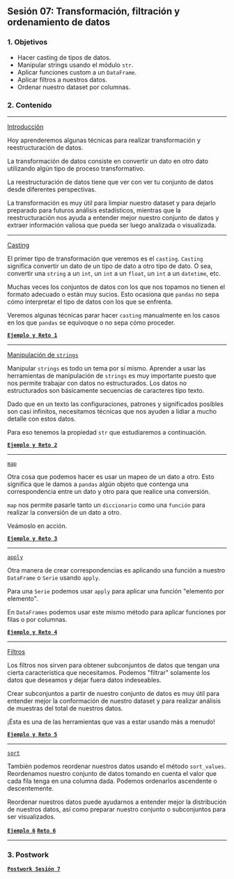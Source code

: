 
## Sesión 07: Transformación, filtración y ordenamiento de datos

### 1. Objetivos

- Hacer casting de tipos de datos.
- Manipular strings usando el módulo `str`.
- Aplicar funciones custom a un `DataFrame`.
- Aplicar filtros a nuestros datos.
- Ordenar nuestro dataset por columnas.

### 2. Contenido

---

<ins>Introducción</ins>

Hoy aprenderemos algunas técnicas para realizar transformación y reestructuración de datos.

La transformación de datos consiste en convertir un dato en otro dato utilizando algún tipo de proceso transformativo.

La reestructuración de datos tiene que ver con ver tu conjunto de datos desde diferentes perspectivas.

La transformación es muy útil para limpiar nuestro dataset y para dejarlo preparado para futuros análisis estadísticos, mientras que la reestructuración nos ayuda a entender mejor nuestro conjunto de datos y extraer información valiosa que pueda ser luego analizada o visualizada.

---

<ins>Casting</ins>

El primer tipo de transformación que veremos es el `casting`. `Casting` significa convertir un dato de un tipo de dato a otro tipo de dato. O sea, convertir una `string` a un `int`, un `int` a un `float`, un `int` a un `datetime`, etc.

Muchas veces los conjuntos de datos con los que nos topamos no tienen el formato adecuado o están muy sucios. Esto ocasiona que `pandas` no sepa cómo interpretar el tipo de datos con los que se enfrenta.

Veremos algunas técnicas parar hacer `casting` manualmente en los casos en los que `pandas` se equivoque o no sepa cómo proceder.

>

[**`Ejemplo y Reto 1`**](Ejemplo-01/casting.ipynb)

---

<ins>Manipulación de `strings`</ins>

Manipular `strings` es todo un tema por sí mismo. Aprender a usar las herramientas de manipulación de `strings` es muy importante puesto que nos permite trabajar con datos no estructurados. Los datos no estructurados son básicamente secuencias de caracteres tipo texto.

Dado que en un texto las configuraciones, patrones y significados posibles son casi infinitos, necesitamos técnicas que nos ayuden a lidiar a mucho detalle con estos datos.

Para eso tenemos la propiedad `str` que estudiaremos a continuación.

>

[**`Ejemplo y Reto 2`**](Ejemplo-02/manipulacion_de_strings.ipynb)

---

<ins>`map`</ins>

Otra cosa que podemos hacer es usar un mapeo de un dato a otro. Esto significa que le damos a `pandas` algún objeto que contenga una correspondencia entre un dato y otro para que realice una conversión.

`map` nos permite pasarle tanto un `diccionario` como una `función` para realizar la conversión de un dato a otro.

Veámoslo en acción.

>

[**`Ejemplo y Reto 3`**](Ejemplo-03/map.ipynb)

---

<ins>`apply`</ins>

Otra manera de crear correspondencias es aplicando una función a nuestro `DataFrame` o `Serie` usando `apply`.

Para una `Serie` podemos usar `apply` para aplicar una función "elemento por elemento".

En `DataFrames` podemos usar este mismo método para aplicar funciones por filas o por columnas.

>

[**`Ejemplo y Reto 4`**](Ejemplo-04/apply.ipynb)

---

<ins>Filtros</ins>

Los filtros nos sirven para obtener subconjuntos de datos que tengan una cierta característica que necesitamos. Podemos "filtrar" solamente los datos que deseamos y dejar fuera datos indeseables.

Crear subconjuntos a partir de nuestro conjunto de datos es muy útil para entender mejor la conformación de nuestro dataset y para realizar análisis de muestras del total de nuestros datos.

¡Ésta es una de las herramientas que vas a estar usando más a menudo!

>

[**`Ejemplo y Reto 5`**](Ejemplo-05/filtros.ipynb)

---

<ins>`sort`</ins>

También podemos reordenar nuestros datos usando el método `sort_values`. Reordenamos nuestro conjunto de datos tomando en cuenta el valor que cada fila tenga en una columna dada. Podemos ordenarlos ascendente o descentemente.

Reordenar nuestros datos puede ayudarnos a entender mejor la distribución de nuestros datos, así como preparar nuestro conjunto o subconjuntos para ser visualizados.

>

[**`Ejemplo 6`**](Ejemplo-06/sort.ipynb)
[**`Reto 6`**](Reto-06/sort.ipynb)

---

### 3. Postwork

[**`Postwork Sesión 7`**](Postwork/Readme.md)
